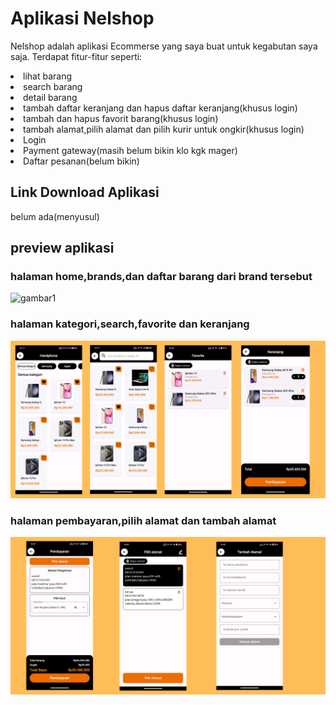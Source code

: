 # Aplikasi Nelshop
Nelshop adalah aplikasi Ecommerse yang saya buat untuk kegabutan saya saja.
Terdapat fitur-fitur seperti:
<li>lihat barang</li>
<li>search barang</li>
<li>detail barang</li>
<li>tambah daftar keranjang dan hapus daftar keranjang(khusus login)</li>
<li>tambah dan hapus favorit barang(khusus login)</li>
<li>tambah alamat,pilih alamat dan pilih kurir untuk ongkir(khusus login)</li>
<li>Login</li>
<li>Payment gateway(masih belum bikin klo kgk mager)</li>
<li>Daftar pesanan(belum bikin)</li>

## Link Download Aplikasi
belum ada(menyusul)

## preview aplikasi
### halaman home,brands,dan daftar barang dari brand tersebut
![gambar1](assets/1.png)
### halaman kategori,search,favorite dan keranjang
![gambar2](assets/2.png)
### halaman pembayaran,pilih alamat dan tambah alamat
![gambar3](assets/3.png)